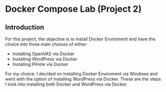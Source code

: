 # Docker Compose Lab (Project 2) 

## Introduction 
For this project, the objective is to install Docker Enviroment and have the choice into three main choices of either:
- Installing OpenVAS via Docker
- Installing WordPress via Docker 
- Installing PiHole via Docker

For my choice, I decided on installing Docker Enviroment via Windows and went with the option of installing WordPress via Docker. These are the steps I took into installing both Docker and WordPress via Docker. 
